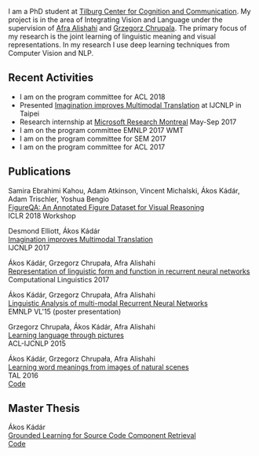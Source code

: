 
I am a PhD student at [Tilburg Center for Cognition and Communication](https://www.tilburguniversity.edu/research/institutes-and-research-groups/ticc/). My project is in the area of Integrating Vision and Language under the supervision of [Afra Alishahi](http://ilk.uvt.nl/~aalishah/) and [Grzegorz Chrupala](http://grzegorz.chrupala.me/). The primary focus of my research is the joint learning of linguistic meaning and visual representations. In my research I use deep learning techniques from Computer Vision and NLP. 


## Recent Activities

- I am on the program committee for ACL 2018  
- Presented [Imagination improves Multimodal Translation](https://arxiv.org/abs/1705.04350) at IJCNLP in Taipei
- Research internship at [Microsoft Research Montreal](http://www.maluuba.com/) May-Sep 2017  
- I am on the program committee EMNLP 2017 WMT
- I am on the program committee for SEM 2017
- I am on the program committee for ACL 2017


## Publications

Samira Ebrahimi Kahou, Adam Atkinson, Vincent Michalski, Ákos Kádár, Adam Trischler, Yoshua Bengio   
[FigureQA: An Annotated Figure Dataset for Visual Reasoning](https://arxiv.org/abs/1710.07300)  
ICLR 2018 Workshop

Desmond Elliott, Ákos Kádár  
[Imagination improves Multimodal Translation](https://arxiv.org/abs/1705.04350)  
IJCNLP 2017


Ákos Kádár, Grzegorz Chrupała, Afra Alishahi  
[Representation of linguistic form and function in recurrent neural networks](http://arxiv.org/abs/1602.08952)  
Computational Linguistics 2017   


Ákos Kádár, Grzegorz Chrupała, Afra Alishahi  
[Linguistic Analysis of multi-modal Recurrent Neural Networks](http://anthology.aclweb.org/W/W15/W15-2804.pdf)  
EMNLP VL'15 (poster presentation)  


Grzegorz Chrupała, Ákos Kádár, Afra Alishahi  
[Learning language through pictures](http://arxiv.org/abs/1506.03694)  
ACL-IJCNLP 2015   

Ákos Kádár, Grzegorz Chrupała, Afra Alishahi    
[Learning word meanings from images of natural scenes](https://www.atala.org/IMG/pdf/3-_TAL-_55-3-_AKadar-final.pdf)   
TAL 2016   
[Code](https://github.com/kadarakos/IBMVisual)



## Master Thesis  
Ákos Kádár    
[Grounded Learning for Source Code Component Retrieval](http://arno.uvt.nl/show.cgi?fid=135217)   
[Code](https://bitbucket.org/kadar_akos/search-engine-for-java-method-signatures/overview)   
